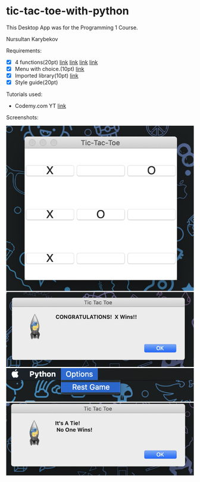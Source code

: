 # tic-tac-toe-with-python

This Desktop App was for the Programming 1 Course.

Nursultan Karybekov

Requirements: 
- [x] 4 functions(20pt) [link](https://github.com/karybekov22/tic-tac-toe-with-python/blob/07bd2157a95b33da6bfdd65f20d885e573ab665a/main.py#L12-L22) [link](https://github.com/karybekov22/tic-tac-toe-with-python/blob/07bd2157a95b33da6bfdd65f20d885e573ab665a/main.py#L161-L176) [link](https://github.com/karybekov22/tic-tac-toe-with-python/blob/07bd2157a95b33da6bfdd65f20d885e573ab665a/main.py#L178-L209) [link](https://github.com/karybekov22/tic-tac-toe-with-python/blob/07bd2157a95b33da6bfdd65f20d885e573ab665a/main.py#L24-L159)
- [x] Menu with choice.(10pt) [link](https://github.com/karybekov22/tic-tac-toe-with-python/blob/07bd2157a95b33da6bfdd65f20d885e573ab665a/main.py#L211-L222)
- [x] Imported library(10pt) [link](https://github.com/karybekov22/tic-tac-toe-with-python/blob/07bd2157a95b33da6bfdd65f20d885e573ab665a/main.py#L1-L2)
- [x] Style guide(20pt)

Tutorials used:
- Codemy.com YT [link](https://www.youtube.com/channel/UCFB0dxMudkws1q8w5NJEAmw)

Screenshots:

<img src="https://github.com/karybekov22/tic-tac-toe-with-python/blob/main/Screen%20Shot%202020-10-31%20at%2001.24.55.png">
<img src="https://github.com/karybekov22/tic-tac-toe-with-python/blob/main/Screen%20Shot%202020-10-31%20at%2001.25.01.png">
<img src="https://github.com/karybekov22/tic-tac-toe-with-python/blob/main/Screen%20Shot%202020-10-31%20at%2001.25.29.png">
<img src="https://github.com/karybekov22/tic-tac-toe-with-python/blob/main/Screen%20Shot%202020-10-31%20at%2001.25.59.png">
